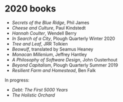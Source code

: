 # 2020 books

- *Secrets of the Blue Ridge*, Phil James
- *Cheese and Culture*, Paul Kindstedt
- *Hannah Coulter*, Wendell Berry
- *In Search of a City*, Plough Quarterly Winter 2020
- *Tree and Leaf*, JRR Tolkien
- *Beowulf*, translated by Seamus Heaney
- *Monacan Millenium*, Jeffrey Hantley
- *A Philosophy of Software Design*, John Ousterhout
- *Beyond Capitalism*, Plough Quarterly Summer 2019
- *Resilient Farm and Homestead*, Ben Falk

In progress:

- *Debt: The First 5000 Years*
- *The Holistic Orchard*

